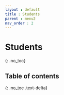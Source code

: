 ```yaml
---
layout : default
title : Students
parent : menu2
nav_order : 2
---
```


# Students
{: .no_toc}

## Table of contents
{: .no_toc .text-delta}
